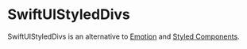 # SwiftUIStyledDivs

SwiftUIStyledDivs is an alternative to [Emotion](https://emotion.sh/docs/introduction) and [Styled Components](https://styled-components.com/docs/basics).
